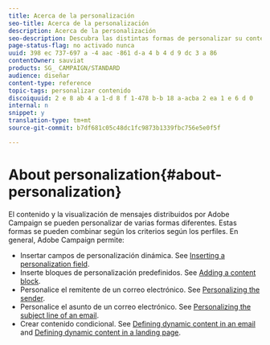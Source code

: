 ```yaml
---
title: Acerca de la personalización
seo-title: Acerca de la personalización
description: Acerca de la personalización
seo-description: Descubra las distintas formas de personalizar su contenido en Adobe Campaign.
page-status-flag: no activado nunca
uuid: 398 ec 737-697 a -4 aac -861 d-a 4 b 4 d 9 dc 3 a 86
contentOwner: sauviat
products: SG_ CAMPAIGN/STANDARD
audience: diseñar
content-type: reference
topic-tags: personalizar contenido
discoiquuid: 2 e 8 ab 4 a 1-d 8 f 1-478 b-b 18 a-acba 2 ea 1 e 6 d 0
internal: n
snippet: y
translation-type: tm+mt
source-git-commit: b7df681c05c48dc1fc9873b1339fbc756e5e0f5f

---
```



# About personalization{#about-personalization}

El contenido y la visualización de mensajes distribuidos por Adobe Campaign se pueden personalizar de varias formas diferentes. Estas formas se pueden combinar según los criterios según los perfiles. En general, Adobe Campaign permite:

* Insertar campos de personalización dinámica. See [Inserting a personalization field](../../designing/using/inserting-a-personalization-field.md).
* Inserte bloques de personalización predefinidos. See [Adding a content block](../../designing/using/adding-a-content-block.md).
* Personalice el remitente de un correo electrónico. See [Personalizing the sender](../../designing/using/personalizing-the-sender.md).
* Personalice el asunto de un correo electrónico. See [Personalizing the subject line of an email](../../designing/using/personalizing-the-subject-line-of-an-email.md).
* Crear contenido condicional. See [Defining dynamic content in an email](../../designing/using/defining-dynamic-content-in-an-email.md) and [Defining dynamic content in a landing page](../../designing/using/defining-dynamic-content-in-a-landing-page.md).

